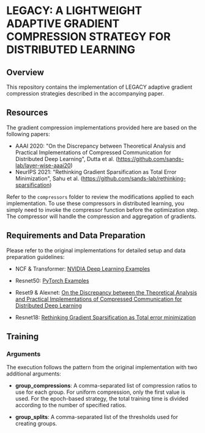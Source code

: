 # LEGACY: A LIGHTWEIGHT ADAPTIVE GRADIENT COMPRESSION STRATEGY FOR DISTRIBUTED LEARNING

## Overview

This repository contains the implementation of LEGACY adaptive gradient compression strategies described in the accompanying paper.

## Resources

The gradient compression implementations provided here are based on the following papers:

- AAAI 2020: "On the Discrepancy between Theoretical Analysis and Practical Implementations of Compressed Communication for Distributed Deep Learning", Dutta et al. (https://github.com/sands-lab/layer-wise-aaai20)
- NeurIPS 2021: "Rethinking Gradient Sparsification as Total Error Minimization", Sahu et al. (https://github.com/sands-lab/rethinking-sparsification)

Refer to the `compressors` folder to review the modifications applied to each implementation. To use these compressors in distributed learning, you simply need to invoke the compressor function before the optimization step. The compressor will handle the compression and aggregation of gradients.

## Requirements and Data Preparation

Please refer to the original implementations for detailed setup and data preparation guidelines:

+ NCF & Transformer: [NVIDIA Deep Learning Examples](https://github.com/NVIDIA/DeepLearningExamples/tree/master/PyTorch)

+ Resnet50: [PyTorch Examples](https://github.com/pytorch/examples/tree/main/imagenet)

+ Reset9 & Alexnet: [On the Discrepancy between the Theoretical Analysis and Practical Implementations of Compressed Communication for Distributed Deep Learning](https://github.com/sands-lab/layer-wise-aaai20)

+ Resnet18: [Rethinking Gradient Sparsification as Total error minimization](https://github.com/sands-lab/rethinking-sparsification)
## Training

### Arguments
The execution follows the pattern from the original implementation with two additional arguments:

- **group_compressions**: A comma-separated list of compression ratios to use for each group. For uniform compression, only the first value is used. For the epoch-based strategy, the total training time is divided according to the number of specified ratios.

- **group_splits**:  A comma-separated list of the thresholds used for creating groups.

